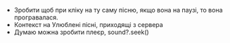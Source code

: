 - Зробити щоб при кліку на ту саму пісню, якщо вона на паузі, то вона програвалася.
- Контекст на Улюблені пісні, приходящі з сервера
- Думаю можна зробити плеєр, sound?.seek()
